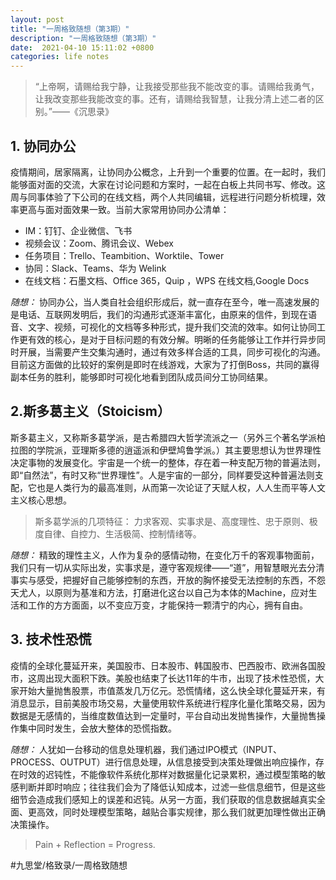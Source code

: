```yaml
---
layout: post
title: "一周格致随想（第3期）"
description: "一周格致随想（第3期）"
date:  2021-04-10 15:11:02 +0800
categories: life notes
---
```


> “上帝啊，请赐给我宁静，让我接受那些我不能改变的事。请赐给我勇气，让我改变那些我能改变的事。还有，请赐给我智慧，让我分清上述二者的区别。”——《沉思录》

## 1. 协同办公
疫情期间，居家隔离，让协同办公概念，上升到一个重要的位置。在一起时，我们能够面对面的交流，大家在讨论问题和方案时，一起在白板上共同书写、修改。这周与同事体验了下公司的在线文档，两个人共同编辑，远程进行问题分析梳理，效率更高与面对面效果一致。当前大家常用协同办公清单：
 * IM：钉钉、企业微信、飞书
 * 视频会议：Zoom、腾讯会议、Webex
 * 任务项目：Trello、Teambition、Ｗorktile、Tower
 * 协同：Slack、Teams、华为 Welink
 * 在线文档：石墨文档、Office 365，Quip ，WPS 在线文档,Google Docs

*随想：* 协同办公，当人类自社会组织形成后，就一直存在至今，唯一高速发展的是电话、互联网发明后，我们的沟通形式逐渐丰富化，由原来的信件，到现在语音、文字、视频，可视化的文档等多种形式，提升我们交流的效率。如何让协同工作更有效的核心，是对于目标问题的有效分解。明晰的任务能够让工作并行异步同时开展，当需要产生交集沟通时，通过有效多样合适的工具，同步可视化的沟通。目前这方面做的比较好的案例是即时在线游戏，大家为了打倒Boss，共同的赢得副本任务的胜利，能够即时可视化地看到团队成员间分工协同结果。

## 2.斯多葛主义（Stoicism）
斯多葛主义，又称斯多葛学派，是古希腊四大哲学流派之一（另外三个著名学派柏拉图的学院派，亚理斯多德的逍遥派和伊壁鸠鲁学派。）其主要思想认为世界理性决定事物的发展变化。宇宙是一个统一的整体，存在着一种支配万物的普遍法则，即“自然法”，有时又称“世界理性”。人是宇宙的一部分，同样要受这种普遍法则支配，它也是人类行为的最高准则，从而第一次论证了天赋人权，人人生而平等人文主义核心思想。
> 
>  斯多葛学派的几项特征： 力求客观、实事求是、高度理性、忠于原则、极度自律、自控力、生活极简、控制情绪等。

*随想：* 精致的理性主义，人作为复杂的感情动物，在变化万千的客观事物面前，我们只有一切从实际出发，实事求是，遵守客观规律——“道”，用智慧眼光去分清事实与感受，把握好自己能够控制的东西，开放的胸怀接受无法控制的东西，不怨天尤人，以原则为基准和方法，打磨进化这台以自己为本体的Machine，应对生活和工作的方方面面，以不变应万变，才能保持一颗清宁的内心，拥有自由。

## 3. 技术性恐慌
疫情的全球化蔓延开来，美国股市、日本股市、韩国股市、巴西股市、欧洲各国股市，这周出现大面积下跌。美股也结束了长达11年的牛市，出现了技术性恐慌，大家开始大量抛售股票，市值蒸发几万亿元。恐慌情绪，这么快全球化蔓延开来，有消息显示，目前美股市场交易，大量使用软件系统进行程序化量化策略交易，因为数据是无感情的，当维度数值达到一定量时，平台自动出发抛售操作，大量抛售操作集中同时发生，会放大整体的恐慌指数。

*随想：*  人犹如一台移动的信息处理机器，我们通过IPO模式（INPUT、PROCESS、OUTPUT）进行信息处理，从信息接受到决策处理做出响应操作，存在时效的迟钝性，不能像软件系统化那样对数据量化记录累积，通过模型策略的敏感判断并即时响应；往往我们会为了降低认知成本，过滤一些信息细节，但是这些细节会造成我们感知上的误差和迟钝。从另一方面，我们获取的信息数据越真实全面、更高效，同时处理模型策略，越贴合事实规律，那么我们就更加理性做出正确决策操作。

> Pain + Reflection = Progress.

#九思堂/格致录/一周格致随想
